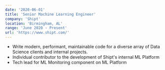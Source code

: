 ```yaml
---
date: '2020-06-01'
title: 'Senior Machine Learning Engineer'
company: 'Shipt'
location: 'Birmingham, AL'
range: 'June 2020 - Present'
url: 'https://www.shipt.com/'
---
```


- Write modern, performant, maintainable code for a diverse array of Data Science clients and internal projects.
- Individual contributor to the development of Shipt's internal ML Platform
- Tech lead for ML Monitoring component on ML Platform
